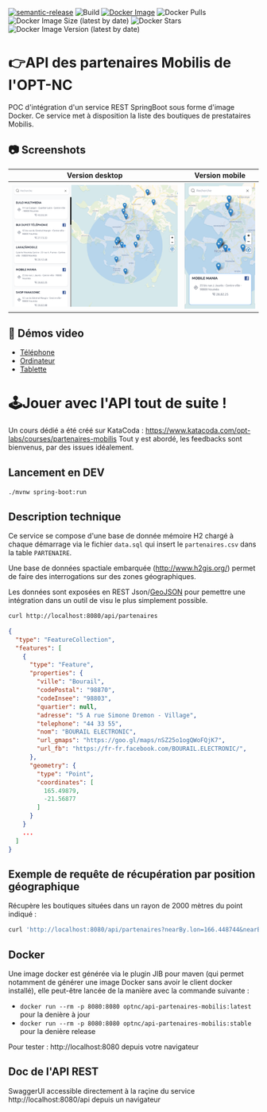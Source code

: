 [![semantic-release](https://img.shields.io/badge/%20%20%F0%9F%93%A6%F0%9F%9A%80-semantic--release-e10079.svg)](https://github.com/semantic-release/semantic-release)
![Build](https://github.com/opt-nc/api-partenaires-mobilis/actions/workflows/maven.yml/badge.svg)
[![Docker Image](https://img.shields.io/badge/docker-homepage-blue)](https://hub.docker.com/repository/docker/optnc/api-partenaires-mobilis)
![Docker Pulls](https://img.shields.io/docker/pulls/optnc/api-partenaires-mobilis)
![Docker Image Size (latest by date)](https://img.shields.io/docker/image-size/optnc/api-partenaires-mobilis)
![Docker Stars](https://img.shields.io/docker/stars/optnc/api-partenaires-mobilis)
![Docker Image Version (latest by date)](https://img.shields.io/docker/v/optnc/api-partenaires-mobilis?arch=amd64&sort=date)

# 👉API des partenaires Mobilis de l'OPT-NC

POC d'intégration d'un service REST SpringBoot sous forme d'image Docker.
Ce service met à disposition la liste des boutiques de prestataires Mobilis.

## 📷 Screenshots

Version desktop                            |  Version mobile
:-----------------------------------------:|:-----------------------------------------:
![screenshot](docs/screenshot-desktop.png) | ![screenshot](docs/screenshot-mobile.png)

## 🎥 Démos video

- [Téléphone](https://youtu.be/hGFMjtgEcxc)
- [Ordinateur](https://youtu.be/e7SbTiNPfWc)
- [Tablette](https://youtu.be/eW1LltvOPC8)

# 🕹️Jouer avec l'API tout de suite !

Un cours dédié a été créé sur KataCoda : https://www.katacoda.com/opt-labs/courses/partenaires-mobilis
Tout y est abordé, les feedbacks sont bienvenus, par des issues idéalement.

## Lancement en DEV

`./mvnw spring-boot:run`

## Description technique

Ce service se compose d'une base de donnée mémoire H2 chargé à chaque démarrage via le fichier `data.sql` qui insert le 
`partenaires.csv` dans la table `PARTENAIRE`.

Une base de données spactiale embarquée (http://www.h2gis.org/) permet de faire des interrogations sur des zones géographiques.

Les données sont exposées en REST Json/[GeoJSON](https://geojson.org/) pour pemettre une intégration dans un outil de visu le plus simplement possible.

```bash
curl http://localhost:8080/api/partenaires
```
```json
{
  "type": "FeatureCollection",
  "features": [
    {
      "type": "Feature",
      "properties": {
        "ville": "Bourail",
        "codePostal": "98870",
        "codeInsee": "98803",
        "quartier": null,
        "adresse": "5 A rue Simone Dremon - Village",
        "telephone": "44 33 55",
        "nom": "BOURAIL ELECTRONIC",
        "url_gmaps": "https://goo.gl/maps/nSZ25o1ogQWoFQjK7",
        "url_fb": "https://fr-fr.facebook.com/BOURAIL.ELECTRONIC/",
      },
      "geometry": {
        "type": "Point",
        "coordinates": [
          165.49879,
          -21.56877
        ]
      }
    }
    ...
  ]
}
```

## Exemple de requête de récupération par position géographique

Récupère les boutiques situées dans un rayon de 2000 mètres du point indiqué :
```bash
curl 'http://localhost:8080/api/partenaires?nearBy.lon=166.448744&nearBy.lat=-22.302828&nearBy.distance=2000' -H 'accept: application/json'
```

## Docker

Une image docker est générée via le plugin JIB pour maven (qui permet notamment de générer une image Docker sans avoir le client docker installé), elle peut-être lancée de la manière avec la commande suivante :
- `docker run --rm -p 8080:8080 optnc/api-partenaires-mobilis:latest` pour la denière à jour
- `docker run --rm -p 8080:8080 optnc/api-partenaires-mobilis:stable` pour la denière release

Pour tester : http://localhost:8080 depuis votre navigateur

## Doc de l'API REST

SwaggerUI accessible directement à la raçine du service http://localhost:8080/api depuis un navigateur
